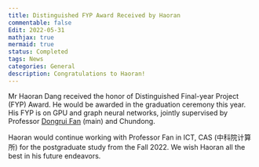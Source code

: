 ```yaml
---
title: Distinguished FYP Award Received by Haoran 
commentable: false
Edit: 2022-05-31
mathjax: true
mermaid: true
status: Completed
tags: News
categories: General 
description: Congratulations to Haoran!
---
```


<p>Mr Haoran Dang received the honor of Distinguished Final-year Project (FYP) Award. He would be awarded in the graduation ceremony this year. His FYP is on GPU and graph neural networks, jointly supervised by Professor <a href="https://people.ucas.ac.cn/~fandongrui" target="_blank">Dongrui Fan</a> (main) and Chundong. </p>

<p>Haoran would continue working with Professor Fan in ICT, CAS (&#x4e2d;&#x79d1;&#x9662;&#x8ba1;&#x7b97;&#x6240;) for the postgraduate study from the Fall 2022. We wish Haoran all the best in his future endeavors.</p>
